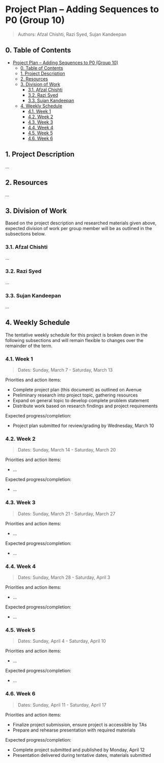 # Project Plan &ndash; Adding Sequences to P0 (Group 10)

> Authors: Afzal Chishti, Razi Syed, Sujan Kandeepan

## 0. Table of Contents

- [Project Plan &ndash; Adding Sequences to P0 (Group 10)](#project-plan--adding-sequences-to-p0-group-10)
  - [0. Table of Contents](#0-table-of-contents)
  - [1. Project Description](#1-project-description)
  - [2. Resources](#2-resources)
  - [3. Division of Work](#3-division-of-work)
    - [3.1. Afzal Chishti](#31-afzal-chishti)
    - [3.2. Razi Syed](#32-razi-syed)
    - [3.3. Sujan Kandeepan](#33-sujan-kandeepan)
  - [4. Weekly Schedule](#4-weekly-schedule)
    - [4.1. Week 1](#41-week-1)
    - [4.2. Week 2](#42-week-2)
    - [4.3. Week 3](#43-week-3)
    - [4.4. Week 4](#44-week-4)
    - [4.5. Week 5](#45-week-5)
    - [4.6. Week 6](#46-week-6)

## 1. Project Description

...

## 2. Resources

...

## 3. Division of Work

Based on the project description and researched materials given above, expected division of work per group member will be as outlined in the subsections below.

### 3.1. Afzal Chishti

...

### 3.2. Razi Syed

...

### 3.3. Sujan Kandeepan

...

## 4. Weekly Schedule

The tentative weekly schedule for this project is broken down in the following subsections and will remain flexible to changes over the remainder of the term.

### 4.1. Week 1

> Dates: Sunday, March 7 - Saturday, March 13

Priorities and action items:

- Complete project plan (this document) as outlined on Avenue
- Preliminary research into project topic, gathering resources
- Expand on general topic to develop complete problem statement
- Distribute work based on research findings and project requirements

Expected progress/completion:

- Project plan submitted for review/grading by Wednesday, March 10

### 4.2. Week 2

> Dates: Sunday, March 14 - Saturday, March 20

Priorities and action items:

- ...

Expected progress/completion:

- ...

### 4.3. Week 3

> Dates: Sunday, March 21 - Saturday, March 27

Priorities and action items:

- ...

Expected progress/completion:

- ...

### 4.4. Week 4

> Dates: Sunday, March 28 - Saturday, April 3

Priorities and action items:

- ...

Expected progress/completion:

- ...

### 4.5. Week 5

> Dates: Sunday, April 4 - Saturday, April 10

Priorities and action items:

- ...

Expected progress/completion:

- ...

### 4.6. Week 6

> Dates: Sunday, April 11 - Saturday, April 17

Priorities and action items:

- Finalize project submission, ensure project is accessible by TAs
- Prepare and rehearse presentation with required materials

Expected progress/completion:

- Complete project submitted and published by Monday, April 12
- Presentation delivered during tentative dates, materials submitted
